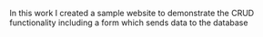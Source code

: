 In this work I created a sample website to demonstrate the CRUD functionality including a form which sends data to the database
